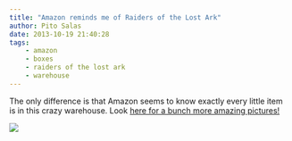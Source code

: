 ```yaml
---
title: "Amazon reminds me of Raiders of the Lost Ark"
author: Pito Salas
date: 2013-10-19 21:40:28
tags:
    - amazon
    - boxes
    - raiders of the lost ark
    - warehouse
---
```



The only difference is that Amazon seems to know exactly every little item is
in this crazy warehouse. Look [here for a bunch more amazing
pictures!](<http://imgur.com/gallery/uHZbW>)

![](https://i0.wp.com/i.imgur.com/RPCE8YH.jpg?w=584)


